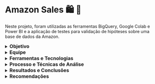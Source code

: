 # Amazon Sales 🛍️ 🛒
  
  Neste projeto, foram utilizadas as ferramentas BigQuery, Google Colab e Power BI e a aplicação de testes para validação de hipóteses sobre uma base de dados da Amazon.

<details>
  <summary><strong style="font-size: 16px;">Objetivo</strong></summary>
  
Identificar e compreender os principais fatores que influenciam a pontuação e a classificação dos produtos na plataforma da Amazon. Assim, foram levantadas as seguintes hipóteses:


- **_Hipótese 1_:** Produtos com maior desconto aplicado (discount_percentage) são melhor classificados (rating);
- **_Hipótese 2_:** Produtos com mais avaliações positivas (score_sentimento) são melhor classificados (rating);
- **_Hipótese 3_:** Produtos com mais avaliações (rating_count) são melhor classificados (rating).
</details>

<details>
  <summary><strong style="font-size: 16px;">Equipe</strong></summary>
  
  - Nicole Machado Corrêa
  - Lays Silva
</details>

<details>
  <summary><strong style="font-size: 16px;">Ferramentas e Tecnologias</strong></summary>
  
  - BigQuery
  - Google Colab
  - Power BI
  - Python
 
</details>

<details>
 <summary><strong style="font-size: 16px;">Processo e Técnicas de Análise</strong></summary>

- ETL (Extract, Transform, Load): tratamento e limpeza de nulos, duplicados, dados fora do alcance da análise, criação de novas variáveis, o cálculo de quartis e segmentação. Também se realizou a conversão de variáveis categóricas em dummy.

- Processamento de Linguagem Natural (PLN): criação de um score de sentimento para a variável review_content, para análise de sentimentos em textos. Implementada através da biblioteca NLTK (Natural Language Toolkit);

- Modelagem Estatística: Teste de Shapiro-Wilk para verificar a normalidade dos dados, correlação de Spearman, Teste de Significância (Mann-Whitney) e Regressão linear e logística.
 
- Visualização de Dados: através de dashboard interativo no Power BI.
  
</details>


<details>
<summary><strong style="font-size: 16px;">Resultados e Conclusões</strong></summary>

  Com base na análise exploratória dos dados, chegou-se as seguintes conclusões:

- **_Hipótese 1_:** os resultados mostraram uma correlação significativa, mas negativa, entre o percentual de desconto aplicado e a classificação dos produtos.

- **_Hipótese 2_:**   há uma correlação positiva moderada e significativa entre score_sentimento e rating. Isso sugere que produtos com mais avaliações positivas tendem a ter classificações melhores, porém outros fatores também podem estar influenciando a classificação.

- **_Hipótese 3_:** os resultados evidenciaram uma correlação significativa, positiva e moderada entre a quantidade de avaliações e a classificação dos produtos.


</details>

<details>
<summary><strong style="font-size: 16px;">Recomendações</strong></summary>

 
- Talvez descontos muito altos possam afetar a percepção de qualidade dos produtos pelos clientes, então testar diferentes níveis de desconto e monitorar como isso influencia as avaliações possa ser uma boa estratégia;

- Reforçar estratégias para incentivar e promover avaliações positivas dos clientes (melhorias na experiência do cliente, suporte pós-venda, etc);

- Criar incentivos para avaliações, pedidos claros de feedback após a compra e um processo fácil e acessível para deixar avaliações;

- Uso da análise de sentimento para identificar padrões nas avaliações, para identificação da satisfação dos clientes e gerar pontos de melhoria.
